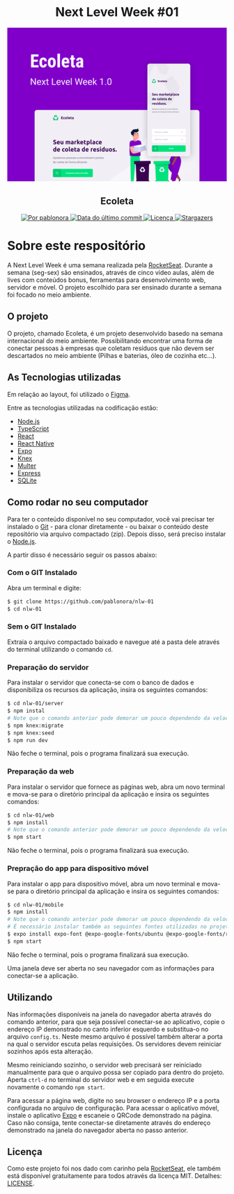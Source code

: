 <h1 align="center">
  Next Level Week #01
</h1>

<p align="center">
  <img alt="Imagem demonstrativa" title="Ecoleta" src="ecoleta.png" width="600px" />
</p>

<h2 align="center">Ecoleta</h2>

<p align="center">
  <a href="https://www.linkedin.com/in/pablonora/">
    <img alt="Por pablonora" src="https://img.shields.io/badge/Feito%20por-Pablo%20Nora-blue">
  </a>

  <a href="https://github.com/pablonora/nlw-01/commits/master">
    <img alt="Data do último commit" src="https://img.shields.io/github/last-commit/pablonora/nlw-01">
  </a>

  <a href="https://github.com/pablonora/nlw-01/blob/master/LICENSE">
    <img alt="Licença" src="https://img.shields.io/badge/license-MIT-brightgreen">
  </a>

  <a href="https://github.com/pablonora/nlw-01/stargazers">
    <img alt="Stargazers" src="https://img.shields.io/github/stars/pablonora/nlw-01?style=social">
  </a>
</p>

# Sobre este respositório

A Next Level Week é uma semana realizada pela [RocketSeat](https://rocketseat.com.br/). Durante a semana (seg-sex) são ensinados, através de cinco vídeo aulas, além de lives com conteúdos bonus, ferramentas para desenvolvimento web, servidor e móvel.
O projeto escolhido para ser ensinado durante a semana foi focado no meio ambiente.

## O projeto

O projeto, chamado Ecoleta, é um projeto desenvolvido basedo na semana internacional do meio ambiente. Possibilitando encontrar uma forma de conectar pessoas à empresas que coletam resíduos que não devem ser descartados no meio ambiente (Pilhas e baterias, óleo de cozinha etc...).

## As Tecnologias utilizadas

Em relação ao layout, foi utilizado o [Figma](https://www.figma.com/file/1SxgOMojOB2zYT0Mdk28lB/).

Entre as tecnologias utilizadas na codificação estão:

- [Node.js][nodejs]
- [TypeScript][typescript]
- [React][react-js]
- [React Native][react-native]
- [Expo][expo]
- [Knex][knex]
- [Multer][multer]
- [Express][express]
- [SQLite][sqlite]

## Como rodar no seu computador

Para ter o conteúdo disponível no seu computador, você vai precisar ter instalado o [Git](https://git-scm.com) - para clonar diretamente - ou baixar o conteúdo deste repositório via arquivo compactado (zip). Depois disso, será preciso instalar o [Node.js][nodejs].

A partir disso é necessário seguir os passos abaixo:

### Com o GIT Instalado

Abra um terminal e digite:

```bash
$ git clone https://github.com/pablonora/nlw-01
$ cd nlw-01
```

### Sem o GIT Instalado

Extraia o arquivo compactado baixado e navegue até a pasta dele através do terminal utilizando o comando `cd`.

### Preparação do servidor

Para instalar o servidor que conecta-se com o banco de dados e disponibiliza os recursos da aplicação, insira os seguintes comandos:

```bash
$ cd nlw-01/server
$ npm instal
# Note que o comando anterior pode demorar um pouco dependendo da velocidade da sua conexão com à internet
$ npm knex:migrate
$ npm knex:seed
$ npm run dev
```

Não feche o terminal, pois o programa finalizará sua execução.

### Preparação da web

Para instalar o servidor que fornece as páginas web, abra um novo terminal e mova-se para o diretório principal da aplicação e insira os seguintes comandos:

```bash
$ cd nlw-01/web
$ npm install
# Note que o comando anterior pode demorar um pouco dependendo da velocidade da sua conexão com à internet
$ npm start
```

Não feche o terminal, pois o programa finalizará sua execução.

### Prepração do app para dispositivo móvel

Para instalar o app para dispositivo móvel, abra um novo terminal e mova-se para o diretório principal da aplicação e insira os seguintes comandos:

```bash
$ cd nlw-01/mobile
$ npm install
# Note que o comando anterior pode demorar um pouco dependendo da velocidade da sua conexão com à internet
# É necessário instalar também as seguintes fontes utilizadas no projeto, através do expo
$ expo install expo-font @expo-google-fonts/ubuntu @expo-google-fonts/roboto
$ npm start
```

Não feche o terminal, pois o programa finalizará sua execução.

Uma janela deve ser aberta no seu navegador com as informações para conectar-se a aplicação.

## Utilizando

Nas informações disponíveis na janela do navegador aberta através do comando anterior, para que seja possível conectar-se ao aplicativo, copie o endereço IP demonstrado no canto inferior esquerdo e substitua-o no arquivo `config.ts`. Neste mesmo arquivo é possível também alterar a porta na qual o servidor escuta pelas requisições. Os servidores devem reiniciar sozinhos após esta alteração.

Mesmo reiniciando sozinho, o servidor web precisará ser reiniciado manualmente para que o arquivo possa ser copiado para dentro do projeto. Aperta `ctrl-d` no terminal do servidor web e em seguida execute novamente o comando `npm start`.

Para acessar a página web, digite no seu browser o endereço IP e a porta configurada no arquivo de configuração.
Para acessar o aplicativo móvel, instale o aplicativo [Expo](https://play.google.com/store/apps/details?id=host.exp.exponent&hl=pt_BR) e escaneie o QRCode demonstrado na página. Caso não consiga, tente conectar-se diretamente através do endereço demonstrado na janela do navegador aberta no passo anterior.

## Licença

Como este projeto foi nos dado com carinho pela [RocketSeat](https://rocketseat.com.br/), ele também está disponível gratuitamente para todos através da licença MIT. Detalhes: [LICENSE](https://github.com/pablonora/nlw-01/blob/master/LICENSE).


[nodejs]: https://nodejs.org/
[typescript]: https://www.typescriptlang.org/
[react-js]: https://reactjs.org
[react-native]: https://facebook.github.io/react-native/
[expo]: https://expo.io/
[knex]: http://knexjs.org/
[multer]: https://www.npmjs.com/package/multer
[express]: https://expressjs.com/pt-br/
[sqlite]: https://www.sqlite.org/index.html
